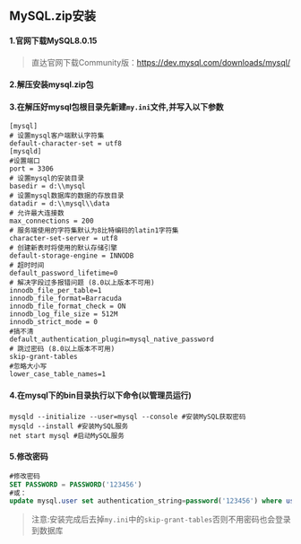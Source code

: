 ## MySQL.zip安装

#### 1.官网下载MySQL8.0.15

> 直达官网下载Community版：https://dev.mysql.com/downloads/mysql/

#### 2.解压安装mysql.zip包

#### 3.在解压好mysql包根目录先新建`my.ini`文件,并写入以下参数

```shell
[mysql]
# 设置mysql客户端默认字符集
default-character-set = utf8
[mysqld]
#设置端口
port = 3306
# 设置mysql的安装目录
basedir = d:\\mysql 
# 设置mysql数据库的数据的存放目录
datadir = d:\\mysql\\data
# 允许最大连接数
max_connections = 200
# 服务端使用的字符集默认为8比特编码的latin1字符集
character-set-server = utf8
# 创建新表时将使用的默认存储引擎
default-storage-engine = INNODB
# 超时时间
default_password_lifetime=0
# 解决字段过多报错问题 (8.0以上版本不可用)
innodb_file_per_table=1
innodb_file_format=Barracuda
innodb_file_format_check = ON
innodb_log_file_size = 512M
innodb_strict_mode = 0
#搞不清
default_authentication_plugin=mysql_native_password
# 跳过密码 (8.0以上版本不可用)
skip-grant-tables
#忽略大小写
lower_case_table_names=1
```

#### 4.在mysql下的bin目录执行以下命令(以管理员运行)

```shell
mysqld --initialize --user=mysql --console #安装MySQL获取密码
mysqld --install #安装MySQL服务
net start mysql #启动MySQL服务
```

#### 5.修改密码

```sql
#修改密码
SET PASSWORD = PASSWORD('123456') 
#或：
update mysql.user set authentication_string=password('123456') where user='root' 
```

> 注意:安装完成后去掉`my.ini`中的`skip-grant-tables`否则不用密码也会登录到数据库

